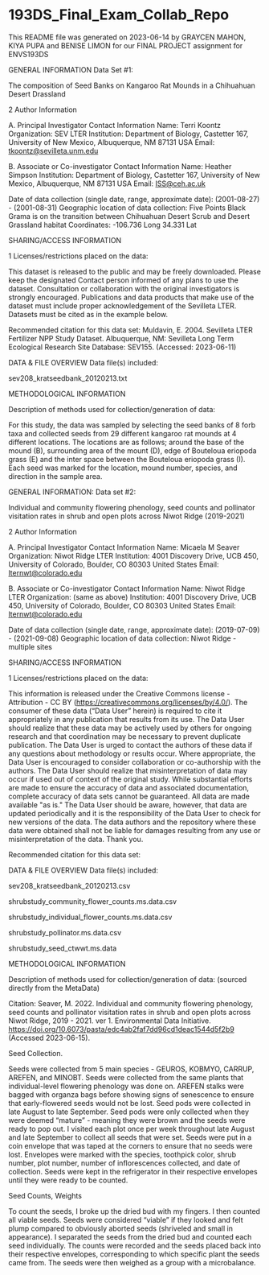 # 193DS_Final_Exam_Collab_Repo

This README file was generated on 2023-06-14 by GRAYCEN MAHON, KIYA PUPA and BENISE LIMON for our FINAL PROJECT assignment for ENVS193DS

GENERAL INFORMATION
Data Set #1: 

The composition of Seed Banks on Kangaroo Rat Mounds in a Chihuahuan Desert Drassland

2 Author Information

A. Principal Investigator Contact Information Name: Terri Koontz
Organization: SEV LTER
Institution: Department of Biology, Castetter 167, University of New Mexico,
Albuquerque, NM 87131 USA
Email: tkoontz@sevilleta.unm.edu

B. Associate or Co-investigator Contact Information Name: Heather Simpson
Institution: Department of Biology, Castetter 167, University of New Mexico,
Albuquerque, NM 87131 USA
Email: ISS@ceh.ac.uk

Date of data collection (single date, range, approximate date):
(2001-08-27) - (2001-08-31)
Geographic location of data collection:
Five Points Black Grama is on the transition between Chihuahuan Desert Scrub and Desert Grassland habitat
Coordinates:
-106.736 Long
34.331 Lat

SHARING/ACCESS INFORMATION

1 Licenses/restrictions placed on the data:

This dataset is released to the public and may be freely downloaded. Please keep the designated Contact person informed of any plans to use the dataset. Consultation or collaboration with the original investigators is strongly encouraged. Publications and data products that make use of the dataset must include proper acknowledgement of the Sevilleta LTER.  Datasets must be cited as in the example below.

Recommended citation for this data set: Muldavin, E. 2004. Sevilleta LTER Fertilizer NPP Study Dataset. Albuquerque, NM: Sevilleta Long Term Ecological Research Site Database: SEV155. (Accessed: 2023-06-11)

DATA & FILE OVERVIEW Data file(s) included:

sev208_kratseedbank_20120213.txt 

METHODOLOGICAL INFORMATION

Description of methods used for collection/generation of data:

For this study, the data was sampled by selecting the seed banks of 8 forb taxa and collected seeds from 29 different kangaroo rat mounds at 4 different locations. The locations are as follows; around the base of the mound (B), surrounding area of the mount (D), edge of Bouteloua eriopoda grass (E) and the inter space between the Bouteloua eriopoda grass (I). Each seed was marked for the location, mound number, species, and direction in the sample area. 

GENERAL INFORMATION:
Data set #2:

Individual and community flowering phenology, seed counts and pollinator visitation rates in shrub and open plots across Niwot Ridge (2019-2021)

2 Author Information

A. Principal Investigator Contact Information Name: Micaela M Seaver
Organization: Niwot Ridge LTER
Institution: 4001 Discovery Drive, UCB 450,
University of Colorado,
Boulder, CO 80303 United States
Email: lternwt@colorado.edu

B. Associate or Co-investigator Contact Information Name: Niwot Ridge LTER
Organization: (same as above)
Institution: 4001 Discovery Drive, UCB 450,
University of Colorado,
Boulder, CO 80303 United States
Email: lternwt@colorado.edu 

Date of data collection (single date, range, approximate date):
(2019-07-09) - (2021-09-08)
Geographic location of data collection:
Niwot Ridge - multiple sites 

SHARING/ACCESS INFORMATION

1 Licenses/restrictions placed on the data:

This information is released under the Creative Commons license - Attribution - CC BY (https://creativecommons.org/licenses/by/4.0/). The consumer of these data (“Data User” herein) is required to cite it appropriately in any publication that results from its use. The Data User should realize that these data may be actively used by others for ongoing research and that coordination may be necessary to prevent duplicate publication. The Data User is urged to contact the authors of these data if any questions about methodology or results occur. Where appropriate, the Data User is encouraged to consider collaboration or co-authorship with the authors. The Data User should realize that misinterpretation of data may occur if used out of context of the original study. While substantial efforts are made to ensure the accuracy of data and associated documentation, complete accuracy of data sets cannot be guaranteed. All data are made available "as is." The Data User should be aware, however, that data are updated periodically and it is the responsibility of the Data User to check for new versions of the data. The data authors and the repository where these data were obtained shall not be liable for damages resulting from any use or misinterpretation of the data. Thank you.

Recommended citation for this data set: 

DATA & FILE OVERVIEW Data file(s) included:

sev208_kratseedbank_20120213.csv

shrubstudy_community_flower_counts.ms.data.csv

shrubstudy_individual_flower_counts.ms.data.csv

shrubstudy_pollinator.ms.data.csv

shrubstudy_seed_ctwwt.ms.data


METHODOLOGICAL INFORMATION

Description of methods used for collection/generation of data: (sourced directly from the MetaData)

Citation: Seaver, M. 2022. Individual and community flowering phenology, seed counts and pollinator visitation rates in shrub and open plots across Niwot Ridge, 2019 - 2021. ver 1. Environmental Data Initiative. https://doi.org/10.6073/pasta/edc4ab2faf7dd96cd1deac1544d5f2b9 (Accessed 2023-06-15).

Seed Collection.

Seeds were collected from 5 main species - GEUROS, KOBMYO, CARRUP, AREFEN, and MINOBT. Seeds were collected from the same plants that individual-level flowering phenology was done on. AREFEN stalks were bagged with organza bags before showing signs of senescence to ensure that early-flowered seeds would not be lost. Seed pods were collected in late August to late September. Seed pods were only collected when they were deemed “mature” - meaning they were brown and the seeds were ready to pop out. I visited each plot once per week throughout late August and late September to collect all seeds that were set. Seeds were put in a coin envelope that was taped at the corners to ensure that no seeds were lost. Envelopes were marked with the species, toothpick color, shrub number, plot number, number of inflorescences collected, and date of collection. Seeds were kept in the refrigerator in their respective envelopes until they were ready to be counted.

Seed Counts, Weights

To count the seeds, I broke up the dried bud with my fingers. I then counted all viable seeds. Seeds were considered “viable” if they looked and felt plump compared to obviously aborted seeds (shriveled and small in appearance). I separated the seeds from the dried bud and counted each seed individually. The counts were recorded and the seeds placed back into their respective envelopes, corresponding to which specific plant the seeds came from. The seeds were then weighed as a group with a microbalance.

